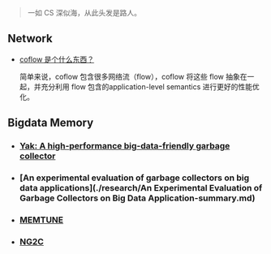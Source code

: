 > 一如 CS 深似海，从此头发是路人。

## Network

- [coflow 是个什么东西？](./coflow.md)

  简单来说，coflow 包含很多网络流（flow），coflow 将这些 flow 抽象在一起，并充分利用 flow 包含的application-level semantics 进行更好的性能优化。

## Bigdata Memory

- ### [Yak: A high-performance big-data-friendly garbage collector](./research/conclusion_for_yak.md) 

- ### [An experimental evaluation of garbage collectors on big data applications](./research/An Experimental Evaluation of Garbage Collectors on Big Data Application-summary.md) 

- ### [MEMTUNE](./research/memtune_con.md) 

- ### [NG2C](./research/NG2C_con.md) 